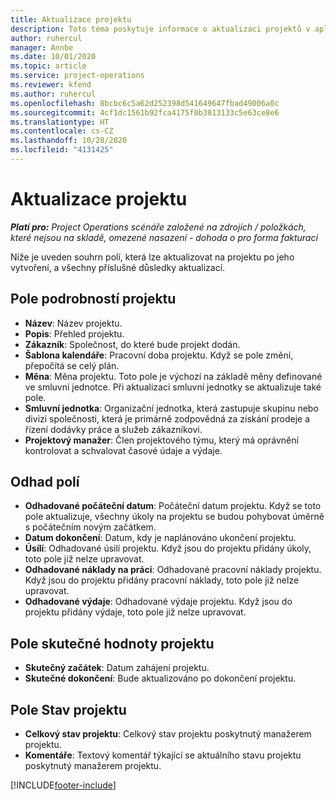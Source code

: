 ```yaml
---
title: Aktualizace projektu
description: Toto téma poskytuje informace o aktualizaci projektů v aplikaci Project Operations.
author: ruhercul
manager: Annbe
ms.date: 10/01/2020
ms.topic: article
ms.service: project-operations
ms.reviewer: kfend
ms.author: ruhercul
ms.openlocfilehash: 8bcbc6c5a62d252398d541649647fbad49006a0c
ms.sourcegitcommit: 4cf1dc1561b92fca4175f0b3813133c5e63ce8e6
ms.translationtype: HT
ms.contentlocale: cs-CZ
ms.lasthandoff: 10/28/2020
ms.locfileid: "4131425"
---
```

# <a name="update-a-project"></a>Aktualizace projektu

_**Platí pro:** Project Operations scénáře založené na zdrojích / položkách, které nejsou na skladě, omezené nasazení - dohoda o pro forma fakturaci_

Níže je uveden souhrn polí, která lze aktualizovat na projektu po jeho vytvoření, a všechny příslušné důsledky aktualizací.

## <a name="project-detail-fields"></a>Pole podrobností projektu

- **Název**: Název projektu.
- **Popis**: Přehled projektu.
- **Zákazník**: Společnost, do které bude projekt dodán.
- **Šablona kalendáře**: Pracovní doba projektu. Když se pole změní, přepočítá se celý plán.
- **Měna**: Měna projektu. Toto pole je výchozí na základě měny definované ve smluvní jednotce. Při aktualizaci smluvní jednotky se aktualizuje také pole.
- **Smluvní jednotka**: Organizační jednotka, která zastupuje skupinu nebo divizi společnosti, která je primárně zodpovědná za získání prodeje a řízení dodávky práce a služeb zákazníkovi. 
- **Projektový manažer**: Člen projektového týmu, který má oprávnění kontrolovat a schvalovat časové údaje a výdaje.

## <a name="estimate-fields"></a>Odhad polí

- **Odhadované počáteční datum**: Počáteční datum projektu. Když se toto pole aktualizuje, všechny úkoly na projektu se budou pohybovat úměrně s počátečním novým začátkem.
- **Datum dokončení**: Datum, kdy je naplánováno ukončení projektu.
- **Úsílí**: Odhadované úsilí projektu. Když jsou do projektu přidány úkoly, toto pole již nelze upravovat.
- **Odhadované náklady na práci**: Odhadované pracovní náklady projektu. Když jsou do projektu přidány pracovní náklady, toto pole již nelze upravovat.
- **Odhadované výdaje**: Odhadované výdaje projektu. Když jsou do projektu přidány výdaje, toto pole již nelze upravovat.

## <a name="project-actual-fields"></a>Pole skutečné hodnoty projektu
- **Skutečný začátek**: Datum zahájení projektu.
- **Skutečné dokončení**: Bude aktualizováno po dokončení projektu.

## <a name="project-status-fields"></a>Pole Stav projektu

- **Celkový stav projektu**: Celkový stav projektu poskytnutý manažerem projektu.
- **Komentáře**: Textový komentář týkající se aktuálního stavu projektu poskytnutý manažerem projektu.



[!INCLUDE[footer-include](../includes/footer-banner.md)]